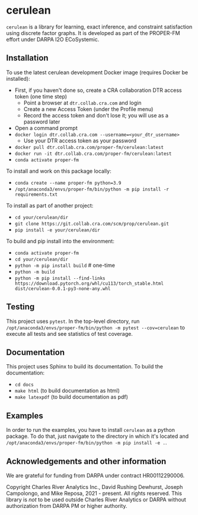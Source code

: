 # cerulean

`cerulean` is a library for learning, exact inference, and constraint satisfaction using discrete factor graphs. 
It is developed as part of the PROPER-FM effort under DARPA I2O ECoSystemic.

## Installation

To use the latest cerulean development Docker image (requires Docker be installed):
- First, if you haven't done so, create a CRA collaboration DTR access token (one time step)
    - Point a browser at `dtr.collab.cra.com` and login
    - Create a new Access Token (under the Profile menu)
    - Record the access token and don't lose it; you will use as a password later
- Open a command prompt
- `docker login dtr.collab.cra.com --username=<your_dtr_username>`
    - Use your DTR access token as your password
- `docker pull dtr.collab.cra.com/proper-fm/cerulean:latest`
- `docker run -it dtr.collab.cra.com/proper-fm/cerulean:latest`
- `conda activate proper-fm`

To install and work on this package locally:
+ `conda create --name proper-fm python=3.9`
+ `/opt/anaconda3/envs/proper-fm/bin/python -m pip install -r requirements.txt`

To install as part of another project:
+ `cd your/cerulean/dir`
+ `git clone https://git.collab.cra.com/scm/prop/cerulean.git`
+ `pip install -e your/cerulean/dir`

To build and pip install into the environment:
+ `conda activate proper-fm`
+ `cd your/cerulean/dir`
+ `python -m pip install build` # one-time
+ `python -m build`
+ `python -m pip install --find-links https://download.pytorch.org/whl/cu113/torch_stable.html dist/cerulean-0.0.1-py3-none-any.whl`
  
## Testing
This project uses `pytest`. In the top-level directory, run `/opt/anaconda3/envs/proper-fm/bin/python -m pytest --cov=cerulean` 
to execute all tests and see statistics of test coverage.

## Documentation

This project uses Sphinx to build its documentation. To build the documentation:

+ `cd docs`
+ `make html` (to build documentation as html)
+ `make latexpdf` (to build documentation as pdf)

## Examples

In order to run the examples, you have to install `cerulean` as a python package. To do that, just navigate to the directory in which 
it's located and `/opt/anaconda3/envs/proper-fm/bin/python -m pip install -e .`.

## Acknowledgements and other information

We are grateful for funding from DARPA under contract HR00112290006.

Copyright Charles River Analytics Inc., David Rushing Dewhurst, Joseph Campolongo, and Mike Reposa, 2021 - present.
All rights reserved.
This library is *not* to be used outside Charles River Analytics or DARPA without authorization from DARPA PM or higher authority.
